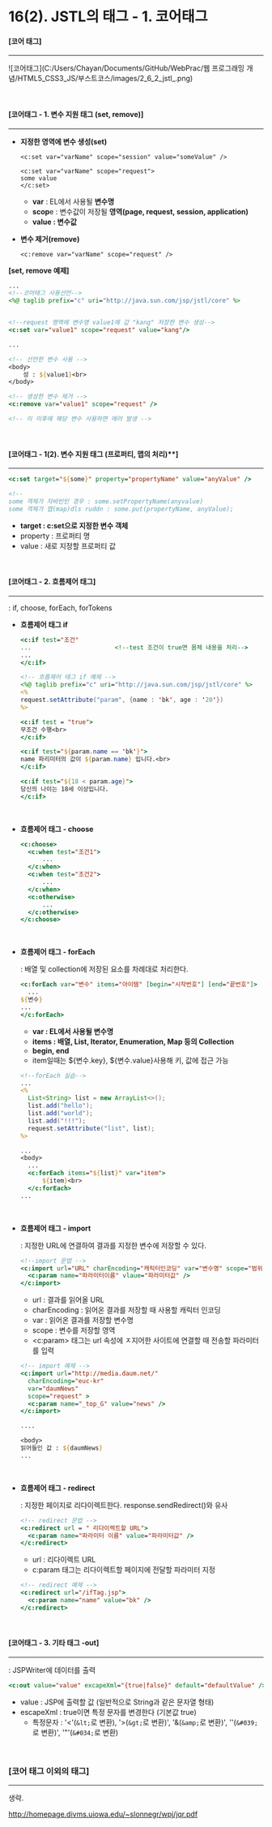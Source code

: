 # 16(2). JSTL의 태그 - 1. 코어태그

#### [코어 태그]

----

![코어태그](C:/Users/Chayan/Documents/GitHub/WebPrac/웹 프로그래밍 개념/HTML5_CSS3_JS/부스트코스/images/2_6_2_jstl_.png)

<br>

#### [코어태그 - **1. 변수 지원 태그 (set, remove)**]

----

- **지정한 영역에 변수 생성(set)**

  ```jstl
  <c:set var="varName" scope="session" value="someValue" />
  
  <c:set var="varName" scope="request">
  some value
  </c:set>
  ```

  - **var** : EL에서 사용될 **변수명**
  - **scop**e : 변수값이 저장될 **영역(page, request, session, application)**
  - **value : 변수값**

- **변수 제거(remove)**

  ```
  <c:remove var="varName" scope="request" />
  ```

**[set, remove 예제]**

```jsp
...
<!--코어태그 사용선언-->
<%@ taglib prefix="c" uri="http://java.sun.com/jsp/jstl/core" %> 


<!--request 영역에 변수명 value1에 갑 "kang" 저장한 변수 생성-->
<c:set var="value1" scope="request" value="kang"/> 

...

<!-- 선언한 변수 사용 -->
<body>
    성 : ${value1}<br>
</body>

<!-- 생성한 변수 제거 -->
<c:remove var="value1" scope="request" />

<!-- 이 이후에 해당 변수 사용하면 에러 발생 -->
```

<br>

#### [코어태그 - 1(2). 변수 지원 태그 (프로퍼티, 맵의 처리)**]

---

```jsp
<c:set target="${some}" property="propertyName" value="anyValue" />

<!--  
some 객체가 자바빈인 경우 : some.setPropertyName(anyvalue)
some 객체가 맵(map)dls ruddn : some.put(propertyName, anyValue);
```

- **target : c:set으로 지정한 변수 객체**
- property : 프로퍼티 명
- value : 새로 지정할 프로퍼티 값

<br>

#### [코어태그 - 2. 흐름제어 태그]

----

: if, choose, forEach, forTokens

- **흐름제어 태그 if**

  ```jsp
  <c:if test="조건"
  ...						<!--test 조건이 true면 몸체 내용을 처리-->
  ... 
  </c:if>
  ```

  ```jsp
  <!-- 흐름제어 태그 if 예제 -->
  <%@ taglib prefix="c" uri="http://java.sun.com/jsp/jstl/core" %> 
  <%
  request.setAttribute("param", {name : 'bk', age : '20'})
  %>
  
  <c:if test = "true">
  무조건 수행<br>
  </c:if>
  
  <c:if test="${param.name == 'bk'}">
  name 파리미터의 값이 ${param.name} 입니다.<br>
  </c:if>
  
  <c:if test="${18 < param.age}">
  당신의 나이는 18세 이상입니다. 
  </c:if>
  ```

  <br>

- **흐름제어 태그 - choose**

  ```jsp
  <c:choose>
  	<c:when test="조건1">
  		...
  	</c:when>
  	<c:when test="조건2">
  		...
  	</c:when>
  	<c:otherwise>
  		...
  	</c:otherwise>
  </c:choose>
  ```

  <br>

- **흐름제어 태그 - forEach**

  : 배열 및 collection에 저장된 요소를 차례대로 처리한다.

  ```jsp
  <c:forEach var="변수" items="아이템" [begin="시작번호"] [end="끝번호"]>
  	...
  ${변수}
  ...
  </c:forEach>
  ```

  - **var : EL에서 사용될 변수명**
  - **items : 배열, List, Iterator, Enumeration, Map 등의 Collection**
  - **begin, end**
  - item일때는 ${변수.key}, ${변수.value}사용해 키, 값에 접근 가능

  ```jsp
  <!--forEach 실습-->
  ...
  <%
  	List<String> list = new ArrayList<>();
  	list.add("hello");
  	list.add("world");
  	list.add("!!!");
  	request.setAttribute("list", list);
  %>
  
  ...
  <body>
  	...
  	<c:forEach items="${list}" var="item">
  		${item}<br>
  	</c:forEach>
  ...
  ```

  <br>

- **흐름제어 태그 - import**

  : 지정한 URL에 연결하여 결과를 지정한 변수에 저장할 수 있다.

  ```jsp
  <!--import 문법 -->
  <c:import url="URL" charEncoding="캐릭터인코딩" var="변수명" scope="범위" >
  	<c:param name="파라미터이름" vlaue="파라미터값" />
  </c:import>
  ```

  - url : 결과를 읽어올 URL
  - charEncoding : 읽어온 결과를 저장할 때 사용할 캐릭터 인코딩
  - var : 읽어온 결과를 저장할 변수명
  - scope :  변수를 저장할 영역
  - <c:param> 태그는  url 속성에 ㅈ지어한 사이트에 연결할 때 전송할 파라미터를 입력

  ```jsp
  <!-- import 예제 -->
  <c:import url="http://media.daum.net/"
  	charEncoding="euc-kr"
  	var="daumNews"
  	scope="request" >
  	<c:param name="_top_G" value="news" />
  </c:import>
  
  ....
  
  <body>
  읽어들인 값 : ${daumNews}
  ...
  ```

  <br>

- **흐름제어 태그 - redirect**

  : 지정한 페이지로 리다이렉트한다. response.sendRedirect()와 유사

  ```jsp
  <!-- redirect 문법 -->
  <c:redirect url = " 리다이렉트할 URL">
  	<c:param name="파라미터 이름" value="파라미터값" />
  </c:redirect>	
  ```

  - url : 리다이렉트 URL
  - c:param 태그는 리다이렉트할 페이지에 전달할 파라미터 지정

  ```jsp
  <!-- redirect 예제 -->
  <c:redirect url="/ifTag.jsp">
  	<c:param name="name" value="bk" />
  </c:redirect>	
  ```

  <br>

#### [코어태그 - 3. 기타 태그 -out]

-----

: JSPWriter에 데이터를 출력

```jsp
<c:out value="value" excapeXml="{true|false}" default="defaultValue" />
```

- value : JSP에 출력할 값 (일반적으로 String과 같은 문자열 형태)
- escapeXml : true이면 특정 문자를 변경한다 (기본값 true)
  - 특정문자 : '<'(`&lt;`로 변환), '>(`&gt;`로 변환)', '&(`&amp;`로 변환)', ''(`&#039;`로 변환)', '"'(`&#034;`로 변환)

<br>

### [코어 태그 이외의 태그]

----

생략.

http://homepage.divms.uiowa.edu/~slonnegr/wpj/jqr.pdf